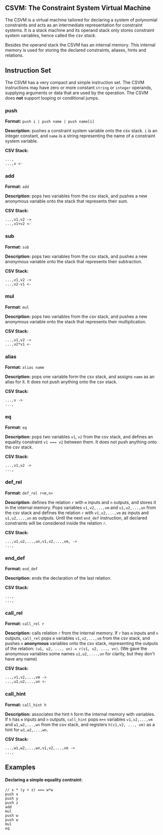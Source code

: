 ## CSVM: The Constraint System Virtual Machine

The CSVM is a virtual machine tailored for declaring a system of
polynomial constraints and acts as an intermediate representation for
constraint systems. It is a stack machine and its operand stack only
stores constraint system variables, hence called the *csv stack*.

Besides the operand stack the CSVM has an internal memory. This internal
memory is used for storing the declared constraints, aliases, hints and
relations.

## Instruction Set

The CSVM has a very compact and simple instruction set. The CSVM instructions
may have zero or more constant `string` or `integer` operands, supplying
arguments or
data that are used by the operation. The CSVM does **not** support looping or 
conditional jumps.

### push

**Format:** `push i | push name | push name[i]`

**Description:** pushes a constraint system variable onto the csv stack. `i`
is an integer constant, and `name` is a string representing the name of a
constraint system variable.

**CSV Stack:**

```
...,
...,v <-
```

### add

**Format:** `add`

**Description:** pops two variables from the csv stack, and pushes a new
anonymous
variable onto the stack that represents their sum.

**CSV Stack:**

```
...,v1,v2 ->
...,v1+v2 <-
```

### sub

**Format:** `sub`

**Description:** pops two variables from the csv stack, and pushes a new
anonymous
variable onto the stack that represents their subtraction.

**CSV Stack:**

```
...,v1,v2 ->
...,v2-v1 <-
```

### mul

**Format:** `mul`

**Description:** pops two variables from the csv stack, and pushes a new
anonymous
variable onto the stack that represents their multiplication.

**CSV Stack:**

```
...,v1,v2 ->
...,v2*v1 <-
```

### alias

**Format:** `alias name`

**Description:** pops one variable form the csv stack, and assigns `name` as
an alias for it. It does not push anything onto the csv stack.

**CSV Stack:**

```
...,v ->
...,
```

### eq

**Format:** `eq`

**Description:** pops two variables `v1`, `v2` from the csv stack, and
defines an
equality constraint `v1 === v2` between them. It does not push anything onto
the csv stack.

**CSV Stack:**

```
...,v1,v2 ->
...,
```

### def_rel

**Format:** `def_rel r<m,n>`

**Description:** defines the relation `r` with `m` inputs and `n` outputs, and
stores it in the internal memory.
Pops variables `v1,v2,...,vm` and `u1,u2,...,un` from the csv stack and
defines the relation `r` with `v1,v2,...,vm` as
inputs and `u1,u2,...,un` as outputs. Until the next `end_def` instruction, all
declared constraints will be considered inside the relation `r`.

**CSV Stack:**

```
...,u1,u2,...,un,v1,v2,...,vm, ->
...,
```

### end_def

**Format:** `end_def`

**Description:** ends the declaration of the last relation.

**CSV Stack:**

```
...,
...,
```

### call_rel

**Format:** `call_rel r`

**Description:** calls relation `r` from the internal memory. If `r`
has `m` inputs and `n` outputs, `call_rel` pops `m`
variables `v1,v2,...,vm` from the csv stack, and pushes `n` **anonymous**
variables onto the csv stack, representing the outputs of
the relation: `(u1, u2, ..., un) = r(v1, v2, ..., vn)`.
(We gave the anonymous variables some names `u1,u2,....,un` for clarity, but
they don't have any name)

**CSV Stack:**

```
...,v1,v2,...,vm ->
...,u1,u2,...,un <-
```

### call_hint

**Format:** `call_hint h`

**Description:** associates the hint `h` form the internal memory with 
variables. If `h` has `m` 
inputs and `n` outputs, `call_hint` pops `m+n` 
variables `v1,v2,...,vm` and `w1,w2,...,wn` from the csv stack,
and registers `h(v1,v2, ..., vm)` as a hint for `w1,w2,...,wn`.

**CSV Stack:**

```
...,w1,w2,...,wn,v1,v2,...,vm ->
...,
```

## Examples
#### Declaring a simple equality contraint:

    // x * (y + z) === w*w
    push x
    push y
    push z
    add
    mul
    push w
    push w
    mul
    eq
